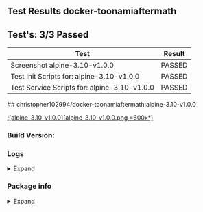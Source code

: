 ## Test Results docker-toonamiaftermath

## Test's: 3/3 Passed

| Test | Result |
| ----------------------- | --- |
| Screenshot alpine-3.10-v1.0.0 | PASSED |
| Test Init Scripts for: alpine-3.10-v1.0.0 | PASSED |
| Test Service Scripts for: alpine-3.10-v1.0.0 | PASSED |

<main>

<section markdown="1">
## christopher102994/docker-toonamiaftermath:alpine-3.10-v1.0.0

[![alpine-3.10-v1.0.0](alpine-3.10-v1.0.0.png =600x*)](alpine-3.10-v1.0.0.png)

### Build Version: 

### Logs

<details><summary>Expand</summary>
<p>

```
[s6-init] making user provided files available at /var/run/s6/etc...exited 0.
[s6-init] ensuring user provided files have correct perms...exited 0.
[fix-attrs.d] applying ownership & permissions fixes...
[fix-attrs.d] 50-toonami-attrs: applying... 
[fix-attrs.d] 50-toonami-attrs: exited 0.
[fix-attrs.d] done.
[cont-init.d] executing container initialization scripts...
[cont-init.d] 01-users-and-groups: executing... 
usermod: no changes
[cont-init.d] 01-users-and-groups: exited 0.
[cont-init.d] 05-init-mounted-folders: executing... 
[05-init-mounted-folders]: First boot with mounted /config/data detected.
[05-init-mounted-folders]: First boot with mounted /config/log detected.
[cont-init.d] 05-init-mounted-folders: exited 0.
[cont-init.d] 10-display-container-info: executing... 
[10-display-container-info]: 
-------------------------
# USER DEFINED VARIABLES:
-------------------------
PUID=900
USERNAME=user
PGID=900
GROUPNAME=user
FIRST_RUN=TRUE
-------------------------
# UID/GID of user:
-------------------------
UID: 900
GID: 900
-------------------------
# FOLDER PERMISSIONS:
-------------------------
drwxr-xr-x 1 user user 4096 Mar 24 00:42 /app
drwxr-xr-x 4 user user 4096 Mar 24 00:43 /config
drwxr-xr-x 1 user user 4096 Mar 24 00:42 /defaults
-------------------------
[cont-init.d] 10-display-container-info: exited 0.
[cont-init.d] 40-fix-toonami-attrs: executing... 
[cont-init.d] 40-fix-toonami-attrs: exited 0.
[cont-init.d] 50-first-run: executing... 
[cont-init.d] 50-first-run: exited 0.
[cont-init.d] 60-fix-xeteve-attrs: executing... 
Archive:  /defaults/xteve_default.zip
  inflating: /config/authentication.json  
  inflating: /config/MEFSLBL3WKWEQXYX469O.m3u  
  inflating: /config/xteve.m3u       
  inflating: /config/xteve.xml       
  inflating: /config/XYDP47B15C52LOH6R46J.xml  
 extracting: /config/pms.json        
  inflating: /config/settings.json   
  inflating: /config/urls.json       
  inflating: /config/xepg.json       
If you wish to reset to the default parameters passed then remove the files in your mounted /data file.
[cont-init.d] 60-fix-xeteve-attrs: exited 0.
[cont-init.d] done.
[services.d] starting services
[run]: The Package Manager is apk
[services.d] done.
Starting xteve . . .

```
</p>
</details>

### Package info

<details><summary>Expand</summary>
<p>

```

```

</p>
</details>
</section>

</main>
